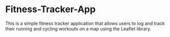 # Fitness-Tracker-App
This is a simple fitness tracker application that allows users to log and track their running and cycling workouts on a map using the Leaflet library.
